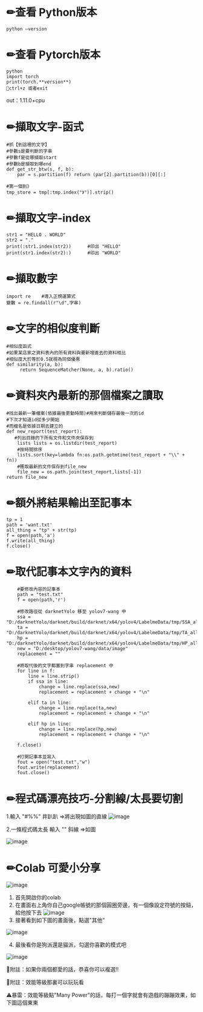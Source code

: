 ✏查看 Python版本
====
    python —version

✏查看 Pytorch版本
====
    python 
    import torch
    print(torch.**version**)
    👋ctrl+z 或者exit
out：1.11.0+cpu

✏擷取文字-函式
====
    #抓【到這裡的文字】
    #參數s是要判斷的字串
    #參數f是從哪擷取start
    #參數b是擷取到哪end
    def get_str_btw(s, f, b): 
        par = s.partition(f) return (par[2].partition(b))[0][:]  
        
    #第一個到》
    tmp_store = tmp[:tmp.index("》")].strip() 

✏擷取文字-index
====
    str1 = "HELLO . WORLD"
    str2 = "."
    print(:str1.index(str2))      #印出 "HELLO"
    print(str1.index(str2):)      #印出 "WORLD"

✏擷取數字
====
    import re    #導入正規運算式
    變數 = re.findall(r"\d",字串)

✏文字的相似度判斷
===
    #相似度函式
    #如果某店家之資料表內的所有資料與要新增進去的資料相比
    #相似度大於等於0.5就視為同個優惠 
    def similarity(a, b): 
         return SequenceMatcher(None, a, b).ratio() 

✏資料夾內最新的那個檔案之讀取
===
    #找出最新一筆檔案(依據最後更動時間)#用來判斷儲存最後一次的id
    #下次才知道id從多少開始
    #而檔名是依據日期去建立的
    def new_report(test_report): 
       #列出目錄的下所有文件和文件夾保存到
        lists lists = os.listdir(test_report) 
        #按時間排序 
        lists.sort(key=lambda fn:os.path.getmtime(test_report + "\\" + fn)) 
        #獲取最新的文件保存到file_new  
        file_new = os.path.join(test_report,lists[-1]) 
    return file_new
    
✏額外將結果輸出至記事本
====
    tp = 1
    path = 'want.txt'
    all_thing = "tp" + str(tp)
    f = open(path,'a')
    f.write(all_thing)
    f.close()

✏取代記事本文字內的資料
====
        #要修改內容的記事本
        path = "test.txt"
        f = open(path,'r')

        #修改路徑從 darknetYolo 移至 yolov7-wang 中
        ssa = "D:/darknetYolo/darknet/build/darknet/x64/yolov4/LabelmeData/tmp/SSA_all"
        ta = "D:/darknetYolo/darknet/build/darknet/x64/yolov4/LabelmeData/tmp/TA_all"
        hp = "D:/darknetYolo/darknet/build/darknet/x64/yolov4/LabelmeData/tmp/HP_all"
        new = "D:/desktop/yolov7-wang/data/image"
        replacement = ""

        #將取代後的文字都塞到字串 replacement 中
        for line in f:
            line = line.strip()
            if ssa in line:
                change = line.replace(ssa,new)
                replacement = replacement + change + "\n"

            elif ta in line:
                change = line.replace(ta,new)
                replacement = replacement + change + "\n"

            elif hp in line:
                change = line.replace(hp,new)
                replacement = replacement + change + "\n"

        f.close()

        #打開記事本並寫入
        fout = open("test.txt","w")
        fout.write(replacement)
        fout.close()

✏程式碼漂亮技巧-分割線/太長要切割
====
1.輸入 "#%%" 井趴趴
=>將出現如圖的直線
![image](https://user-images.githubusercontent.com/46515944/177496418-b0644aa6-dfa3-4e34-a56b-112d5dd8cccd.png)


2.一條程式碼太長
輸入 "\" 斜線 =>如圖

![image](https://user-images.githubusercontent.com/46515944/177496439-939f0457-3fe3-437a-977b-7928c16fdff7.png)

✏Colab 可愛小分享
===
![image](https://user-images.githubusercontent.com/46515944/177496813-34120a7d-ab98-4fde-93b5-3af2eb00c093.png)
1. 首先開啟你的colab
2. 在畫面右上角你自己google帳號的那個圓圈旁邊，有一個像設定符號的按鈕，給他按下去
![image](https://user-images.githubusercontent.com/46515944/177497022-1bc96b95-96cd-4e7b-b14b-da66d6d358f7.png)
3. 接著看到如下圖的畫面後，點選"其他"

![image](https://user-images.githubusercontent.com/46515944/177496969-9cfc4a94-bc49-400e-b9ae-b42ae13947fb.png)

4. 最後看你是狗派還是貓派，勾選你喜歡的模式吧

![image](https://user-images.githubusercontent.com/46515944/177496932-eca25d6b-299a-40d4-afb5-2f14d75e624f.png)

🌱附註：如果你兩個都愛的話，恭喜你可以複選!!

🌱附註：效能等級那裏可以玩玩看

⚠暴雷：效能等級點"Many Power"的話，每打一個字就會有遊戲的蹦蹦效果，如下圖這個東東

